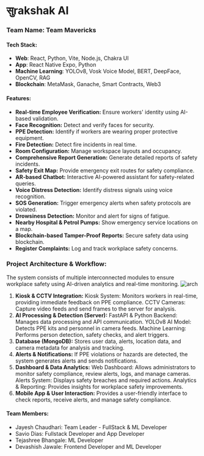 # सुrakshak AI
### Team Name: Team Mavericks
#### Tech Stack:
- **Web**: React, Python, Vite, Node.js, Chakra UI
- **App**: React Native Expo, Python
- **Machine Learning**: YOLOv8, Vosk Voice Model, BERT, DeepFace, OpenCV, RAG
- **Blockchain**: MetaMask, Ganache, Smart Contracts, Web3

#### Features:
- **Real-time Employee Verification:** Ensure workers' identity using AI-based validation.
- **Face Recognition:** Detect and verify faces for security.
- **PPE Detection:** Identify if workers are wearing proper protective equipment.
- **Fire Detection:** Detect fire incidents in real time.
- **Room Configuration:** Manage workspace layouts and occupancy.
- **Comprehensive Report Generation:** Generate detailed reports of safety incidents.
- **Safety Exit Map:** Provide emergency exit routes for safety compliance.
- **AR-based Chatbot:** Interactive AI-powered assistant for safety-related queries.
- **Voice Distress Detection:** Identify distress signals using voice recognition.
- **SOS Generation:** Trigger emergency alerts when safety protocols are violated.
- **Drowsiness Detection:** Monitor and alert for signs of fatigue.
- **Nearby Hospital & Petrol Pumps:** Show emergency service locations on a map.
- **Blockchain-based Tamper-Proof Reports:** Secure safety data using blockchain.
- **Register Complaints:** Log and track workplace safety concerns.

### Project Architecture & Workflow:
The system consists of multiple interconnected modules to ensure workplace safety using AI-driven analytics and real-time monitoring.
![arch](https://github.com/user-attachments/assets/e0a782fc-7ca1-4342-81db-67c9fe89266e)

1. **Kiosk & CCTV Integration:**
Kiosk System: Monitors workers in real-time, providing immediate feedback on PPE compliance.
CCTV Cameras: Capture video feeds and send frames to the server for analysis.
2. **AI Processing & Detection (Server):**
FastAPI & Python Backend: Manages data processing and API communication.
YOLOv8 AI Model: Detects PPE kits and personnel in camera feeds.
Machine Learning: Performs person detection, safety checks, and alert triggers.
3. **Database (MongoDB):**
Stores user data, alerts, location data, and camera metadata for analysis and tracking.
4. **Alerts & Notifications:**
If PPE violations or hazards are detected, the system generates alerts and sends notifications.
5. **Dashboard & Data Analytics:**
Web Dashboard: Allows administrators to monitor safety compliance, review alerts, logs, and manage cameras.
Alerts System: Displays safety breaches and required actions.
Analytics & Reporting: Provides insights for workplace safety improvements.
6. **Mobile App & User Interaction:**
Provides a user-friendly interface to check reports, receive alerts, and manage safety compliance.

#### Team Members:
- Jayesh Chaudhari: Team Leader - FullStack & ML Developer
- Savio Dias: Fullstack Developer and App Developer
- Tejashree Bhangale: ML Developer
- Devashish Jawale: Frontend Developer and ML Developer
